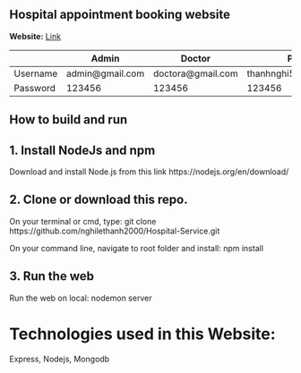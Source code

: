 <h2>Hospital appointment booking website</h2>
<b>Website:</b>
<a href="http://dlsg.herokuapp.com/" target="_blank" >Link</a>
 <table>
      <thead>
      <tr>
      <th></th>
      <th>Admin</th>
      <th>Doctor</th>
      <th>Patient</th>
      </tr>
      </thead>
      <tbody>
        <tr>
        <td>Username</td>
        <td>admin@gmail.com</td>
        <td>doctora@gmail.com</td>
        <td>thanhnghi591@gmail.com</td>
        </tr>
         <tr>
        <td>Password</td>
        <td>123456</td>
       <td>123456</td>
        <td>123456</td>
        </tr>
      </tbody>
</table>
<h2>How to build and run</h2>
<h2>1. Install NodeJs and npm</h2>
<p>Download and install Node.js from this link https://nodejs.org/en/download/</p>
<h2>2. Clone or download this repo.</h2>
<p>On your terminal or cmd, type: git clone https://github.com/nghilethanh2000/Hospital-Service.git</p>
<p>On your command line, navigate to root folder and install: npm install</p>
<h2>3. Run the web</h2>
<p>Run the web on local: nodemon server</p>
<h1>Technologies used in this Website:</h1>
<p>Express, Nodejs, Mongodb</p>

